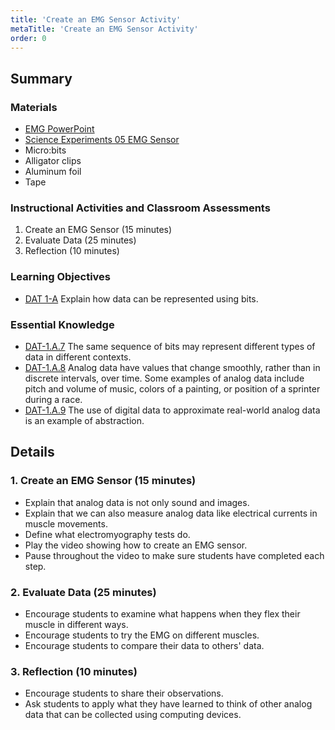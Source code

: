 ```yaml
---
title: 'Create an EMG Sensor Activity'
metaTitle: 'Create an EMG Sensor Activity'
order: 0
---
```


## Summary

### Materials

* [EMG PowerPoint](https://1drv.ms/p/s!AqsgsTyHBmRBj2iKCvNUOb1vOMZ8?e=7mQQze)
* [Science Experiments 05 EMG Sensor](https://youtu.be/vxlPQZIwYRc)
* Micro:bits
* Alligator clips
* Aluminum foil
* Tape

### Instructional Activities and Classroom Assessments

1. Create an EMG Sensor (15 minutes)
2. Evaluate Data (25 minutes)
3. Reflection (10 minutes)

### Learning Objectives

* [DAT 1-A](https://apcentral.collegeboard.org/pdf/ap-computer-science-principles-course-and-exam-description.pdf#page=53) Explain how data can be represented using bits.

### Essential Knowledge

* [DAT-1.A.7](https://apcentral.collegeboard.org/pdf/ap-computer-science-principles-course-and-exam-description.pdf#page=54) The same sequence of bits may represent different types of data in different contexts.
* [DAT-1.A.8](https://apcentral.collegeboard.org/pdf/ap-computer-science-principles-course-and-exam-description.pdf#page=54) Analog data have values that change smoothly, rather than in discrete intervals, over time. Some examples of analog data include pitch and volume of music, colors of a painting, or position of a sprinter during a race.
* [DAT-1.A.9](https://apcentral.collegeboard.org/pdf/ap-computer-science-principles-course-and-exam-description.pdf#page=54) The use of digital data to approximate real-world analog data is an example of abstraction.

## Details

### 1. Create an EMG Sensor (15 minutes)

* Explain that analog data is not only sound and images.
* Explain that we can also measure analog data like electrical currents in muscle movements.
* Define what electromyography tests do.
* Play the video showing how to create an EMG sensor.
* Pause throughout the video to make sure students have completed each step.

### 2. Evaluate Data (25 minutes)

* Encourage students to examine what happens when they flex their muscle in different ways.
* Encourage students to try the EMG on different muscles.
* Encourage students to compare their data to others' data.

### 3. Reflection (10 minutes)

* Encourage students to share their observations.
* Ask students to apply what they have learned to think of other analog data that can be collected using computing devices.